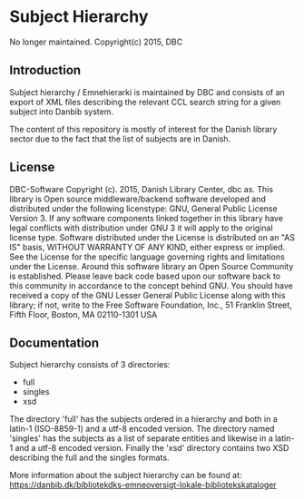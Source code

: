 # Subject Hierarchy #
No longer maintained. Copyright(c) 2015, DBC

## Introduction ##
Subject hierarchy / Emnehierarki is maintained by DBC and consists of an export
of XML files describing the relevant CCL search string for a given subject into
Danbib system.

The content of this repository is mostly of interest for the Danish library
sector due to the fact that the list of subjects are in Danish.

## License ##
DBC-Software Copyright (c). 2015, Danish Library Center, dbc as.
This library is Open source middleware/backend software developed and distributed
under the following licenstype:
GNU, General Public License Version 3. If any software components linked
together in this library have legal conflicts with distribution under GNU 3 it
will apply to the original license type.
Software distributed under the License is distributed on an "AS IS" basis,
WITHOUT WARRANTY OF ANY KIND, either express or implied. See the License
for the specific language governing rights and limitations under the
License.
Around this software library an Open Source Community is established. Please
leave back code based upon our software back to this community in accordance to
the concept behind GNU.
You should have received a copy of the GNU Lesser General Public
License along with this library; if not, write to the Free Software
Foundation, Inc., 51 Franklin Street, Fifth Floor, Boston, MA 02110-1301 USA

## Documentation ##
Subject hierarchy consists of 3 directories:
- full
- singles
- xsd

The directory 'full' has the subjects ordered in a hierarchy and both in a
latin-1 (ISO-8859-1) and a utf-8 encoded version. The directory named 'singles'
has the subjects as a list of separate entities and likewise in a latin-1 and a
utf-8 encoded version. Finally the 'xsd' directory contains two XSD describing
the full and the singles formats.


More information about the subject hierarchy can be found at:
https://danbib.dk/bibliotekdks-emneoversigt-lokale-bibliotekskataloger
